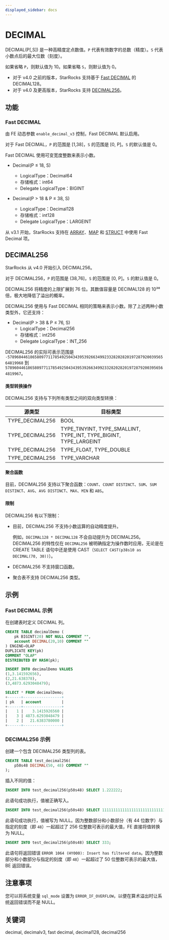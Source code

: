 ```yaml
---
displayed_sidebar: docs
---
```


# DECIMAL

DECIMAL(P[,S]) 是一种高精度定点数值。`P` 代表有效数字的总数（精度）。`S` 代表小数点后的最大位数（刻度）。

如果省略 `P`，则默认值为 10。如果省略 `S`，则默认值为 0。

- 对于 v4.0 之前的版本，StarRocks 支持基于 [Fast DECIMAL](#fast-decimal) 的 DECIMAL128。
- 对于 v4.0 及更高版本，StarRocks 支持 [DECIMAL256](#decimal256)。

## 功能

### Fast DECIMAL

由 FE 动态参数 `enable_decimal_v3` 控制，Fast DECIMAL 默认启用。

对于 Fast DECIMAL，`P` 的范围是 [1,38]，`S` 的范围是 [0, P]。`S` 的默认值是 0。

Fast DECIMAL 使用可变宽度整数来表示小数。

- Decimal(P &le; 18, S)
  - LogicalType：Decimal64
  - 存储格式：int64
  - Delegate LogicalType：BIGINT

- Decimal(P &gt; 18 & P &le; 38, S)
  - LogicalType：Decimal128
  - 存储格式：int128
  - Delegate LogicalType：LARGEINT

从 v3.1 开始，StarRocks 支持在 [ARRAY](../semi_structured/Array.md)、[MAP](../semi_structured/Map.md) 和 [STRUCT](../semi_structured/STRUCT.md) 中使用 Fast Decimal 项。

## DECIMAL256

StarRocks 从 v4.0 开始引入 DECIMAL256。

对于 DECIMAL256，`P` 的范围是 (38,76]，`S` 的范围是 [0, P]。`S` 的默认值是 0。

DECIMAL256 将精度的上限扩展到 76 位。其数值容量是 DECIMAL128 的 10³⁸ 倍，极大地降低了溢出的概率。

DECIMAL256 使用与 Fast DECIMAL 相同的策略来表示小数。除了上述两种小数类型外，它还支持：

- Decimal(P &gt; 38 & P &le; 76, S)
  - LogicalType：Decimal256
  - 存储格式：int256
  - Delegate LogicalType：INT_256

DECIMAL256 的实际可表示范围是 `-57896044618658097711785492504343953926634992332820282019728792003956564819968` 到 `57896044618658097711785492504343953926634992332820282019728792003956564819967`。

#### 类型转换操作

DECIMAL256 支持与下列所有类型之间的双向类型转换：

| 源类型          | 目标类型                                                        |
| --------------- | ----------------------------------------------------------------- |
| TYPE_DECIMAL256 | BOOL                                                              |
| TYPE_DECIMAL256 | TYPE_TINYINT, TYPE_SMALLINT, TYPE_INT, TYPE_BIGINT, TYPE_LARGEINT |
| TYPE_DECIMAL256 | TYPE_FLOAT, TYPE_DOUBLE                                           |
| TYPE_DECIMAL256 | TYPE_VARCHAR                                                      |

#### 聚合函数

目前，DECIMAL256 支持以下聚合函数：`COUNT`、`COUNT DISTINCT`、`SUM`、`SUM DISTINCT`、`AVG`、`AVG DISTINCT`、`MAX`、`MIN` 和 `ABS`。

#### 限制

DECIMAL256 有以下限制：

- 目前，DECIMAL256 不支持小数运算的自动精度提升。

  例如，`DECIMAL128 * DECIMAL128` 不会自动提升为 DECIMAL256。DECIMAL256 的特性仅在 `DECIMAL256` 被明确指定为操作数时应用，无论是在 CREATE TABLE 语句中还是使用 CAST（`SELECT CAST(p38s10 as DECIMAL(70, 30))`）。

- DECIMAL256 不支持窗口函数。

- 聚合表不支持 DECIMAL256 类型。

## 示例

### Fast DECIMAL 示例

在创建表时定义 DECIMAL 列。

```SQL
CREATE TABLE decimalDemo (
    pk BIGINT(20) NOT NULL COMMENT "",
    account DECIMAL(20,10) COMMENT ""
) ENGINE=OLAP 
DUPLICATE KEY(pk)
COMMENT "OLAP"
DISTRIBUTED BY HASH(pk);

INSERT INTO decimalDemo VALUES
(1,3.141592656),
(2,21.638378),
(3,4873.6293048479);

SELECT * FROM decimalDemo;
+------+-----------------+
| pk   | account         |
+------+-----------------+
|    1 |    3.1415926560 |
|    3 | 4873.6293048479 |
|    2 |   21.6383780000 |
+------+-----------------+
```

### DECIMAL256 示例

创建一个包含 DECIMAL256 类型列的表。

```SQL
CREATE TABLE test_decimal256(
    p50s48 DECIMAL(50, 48) COMMENT ""
);
```

插入不同的值：

```SQL
INSERT INTO test_decimal256(p50s48) SELECT 1.222222;
```

此语句成功执行，值被正确写入。

```SQL
INSERT INTO test_decimal256(p50s48) SELECT 11111111111111111111111111111111111111111111.222222;
```

此语句成功执行，值被写为 NULL。因为整数部分和小数部分（有 44 位数字）与指定的刻度（即 `48`）一起超过了 256 位整数可表示的最大值，FE 直接将值转换为 NULL。

```SQL
INSERT INTO test_decimal256(p50s48) SELECT 333;
```

此语句将返回错误 `ERROR 1064 (HY000): Insert has filtered data`。因为整数部分和小数部分与指定的刻度（即 `48`）一起超过了 50 位整数可表示的最大值，BE 返回错误。

## 注意事项

您可以将系统变量 `sql_mode` 设置为 `ERROR_IF_OVERFLOW`，以便在算术溢出时让系统返回错误而不是 NULL。

## 关键词

decimal, decimalv3, fast decimal, decimal128, decimal256